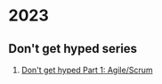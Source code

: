 # 2023

## Don't get hyped series

1. [Don't get hyped Part 1: Agile/Scrum](20230224_dont-get-hyped-part-1-agile-scrum.md)
